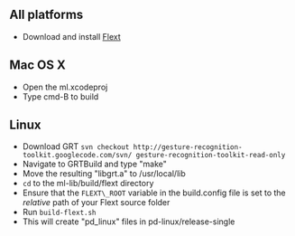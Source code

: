 ## All platforms
- Download and install [Flext](http://grrrr.org/research/software/flext/)

## Mac OS X
- Open the ml.xcodeproj
- Type cmd-B to build

## Linux
- Download GRT `svn checkout http://gesture-recognition-toolkit.googlecode.com/svn/ gesture-recognition-toolkit-read-only`
- Navigate to GRTBuild and type "make"
- Move the resulting "libgrt.a" to /usr/local/lib
- `cd` to the ml-lib/build/flext directory
- Ensure that the `FLEXT\_ROOT` variable in the build.config file is set to the *relative* path of your Flext source folder
- Run `build-flext.sh`
- This will create "pd\_linux" files in pd-linux/release-single


